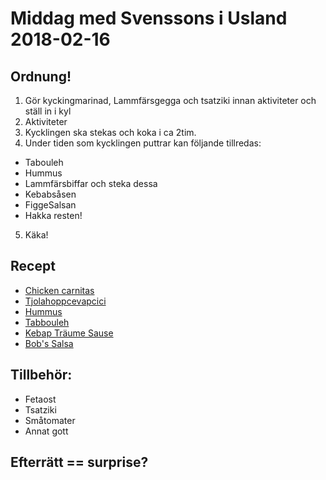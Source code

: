 # Middag med Svenssons i Usland 2018-02-16

## Ordnung!

1. Gör kyckingmarinad, Lammfärsgegga och tsatziki innan aktiviteter och ställ in i kyl
2. Aktiviteter
3. Kycklingen ska stekas och koka i ca 2tim.
4. Under tiden som kycklingen puttrar kan följande tillredas:
  - Tabouleh
  - Hummus
  - Lammfärsbiffar och steka dessa
  - Kebabsåsen
  - FiggeSalsan
  - Hakka resten!

5. Käka!

## Recept

- [Chicken carnitas](https://github.com/bobodrone/eatable/blob/master/chicken_carnitas.md)
- [Tjolahoppcevapcici](https://github.com/bobodrone/eatable/blob/master/tjolahoppcevapcici.md)
- [Hummus](https://github.com/bobodrone/eatable/blob/master/hummus.md)
- [Tabbouleh](https://github.com/bobodrone/eatable/blob/master/tabbouleh.md)
- [Kebap Träume Sause](https://github.com/bobodrone/eatable/blob/master/kebap_tr%C3%A4ume_sause.md)
- [Bob's Salsa](https://github.com/bobodrone/eatable/blob/master/bobsalsa.md)

## Tillbehör:
- Fetaost
- Tsatziki
- Småtomater
- Annat gott

## Efterrätt == surprise?
